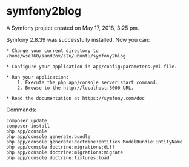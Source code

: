 symfony2blog
============

A Symfony project created on May 17, 2018, 3:25 pm.

Symfony 2.8.39 was successfully installed. Now you can:

    * Change your current directory to /home/wse760/sandBox/s2u/ubuntu/symfony2blog

    * Configure your application in app/config/parameters.yml file.

    * Run your application:
        1. Execute the php app/console server:start command.
        2. Browse to the http://localhost:8000 URL.

    * Read the documentation at https://symfony.com/doc

Commands:

    composer update
    composer install
    php app/console
    php app/console generate:bundle
    php app/console generate:doctrine:entities ModelBundle:EntityName
    php app/console doctrine:migrations:diff
    php app/console doctrine:migrations:migrate
    php app/console doctrine:fixtures:load
    
    